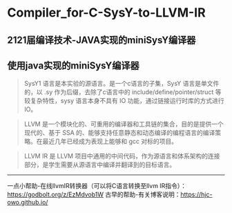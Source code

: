 # Compiler_for-C-SysY-to-LLVM-IR
2121届编译技术-JAVA实现的miniSysY编译器
---
使用java实现的miniSysY编译器
---
>SysY1 语言是本实验的源语言。是一个c语言的子集，SysY 语言是单文件的，以 .sy 作为后缀，去除了c语言中的 include/define/pointer/struct 等较复杂特性，sysy 语言本身不具有 IO 功能，通过链接运行时库的方式进行 IO。

>LLVM 是一个模块化的、可重用的编译器和工具链的集合，目的是提供一个现代的、基于 SSA 的、能够支持任意静态和动态编译的编程语言的编译策略。在最近几年已经成为表现上能够和 gcc 对标的项目。

>LLVM IR 是 LLVM 项目中通用的中间代码，作为源语言和体系架构的连接部分，是学生需要从源语言中编译并翻译到的目标语言。
---
一点小帮助-在线llvmIR转换器（可以将C语言转换至llvm IR指令）：https://godbolt.org/z/EzMdvob1W
古早的帮助-有关博客说明：https://hjc-owo.github.io/
